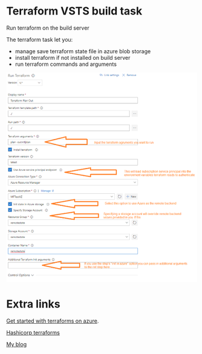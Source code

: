 # Terraform VSTS build task

Run terraform on the build server

The terraform task let you:

- manage save terraform state file in azure blob storage
- install terraform if not installed on build server
- run terraform commands and arguments

![screenshot](https://raw.githubusercontent.com/XpiritBV/Xpirit-Vsts-Release-Terraform/master/Xpirit.Vsts.Release.Terraform.Extension/images/screenshot.png)

# Extra links

[Get started with terraforms on azure](https://pgroene.wordpress.com/2016/06/14/getting-started-with-terraform-on-windows-and-azure/).

[Hashicorp terraforms](https://www.terraform.io/)

[My blog](https://pgroene.wordpress.com)
